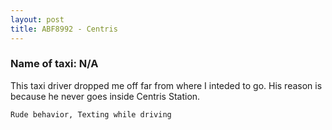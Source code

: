 ```yaml
---
layout: post
title: ABF8992 - Centris
---
```


### Name of taxi: N/A

This taxi driver dropped me off far from where I inteded to go. His reason is because he never goes inside Centris Station.

```Rude behavior, Texting while driving```

